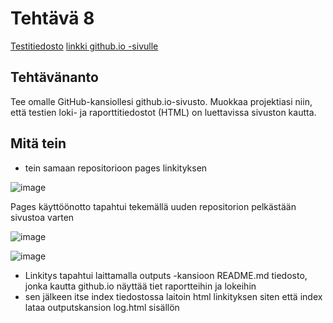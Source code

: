 # Tehtävä 8

[Testitiedosto](https://github.com/jonathan0079/Projekti_WEBDEV/blob/projekti-terveyssovelluksen-kehitys/tests/Login_Register_test.robot)
[linkki github.io -sivulle](https://jonathan0079.github.io/Projekti_WEBDEV/outputs/)

## Tehtävänanto
Tee omalle GitHub-kansiollesi github.io-sivusto. Muokkaa projektiasi niin, että testien loki- ja
raporttitiedostot (HTML) on luettavissa sivuston kautta.

## Mitä tein
- tein samaan repositorioon pages linkityksen

![image](https://github.com/user-attachments/assets/6998c5b2-0721-4f46-854d-d2e5d6ede039)

Pages käyttöönotto tapahtui tekemällä uuden repositorion pelkästään sivustoa varten

![image](https://github.com/user-attachments/assets/37be777a-dbcf-434c-a28c-d0a8bc77edf7)

![image](https://github.com/user-attachments/assets/8dd60b13-7148-4a6b-8bfe-eb1d960f8389)

- Linkitys tapahtui laittamalla outputs -kansioon README.md tiedosto, jonka kautta github.io näyttää tiet raportteihin ja lokeihin
- sen jälkeen itse index tiedostossa laitoin html linkityksen siten että index lataa outputskansion log.html sisällön
